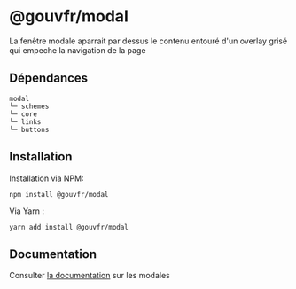 # @gouvfr/modal

La fenêtre modale aparrait par dessus le contenu entouré d'un overlay grisé qui empeche la navigation de la page

## Dépendances
```shell
modal
└─ schemes
└─ core
└─ links
└─ buttons
```

## Installation
Installation via NPM:
```
npm install @gouvfr/modal
```
Via Yarn :
```
yarn add install @gouvfr/modal
```

## Documentation

Consulter [la documentation](...) sur les modales
